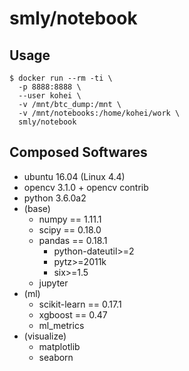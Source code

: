 # smly/notebook

## Usage

```
$ docker run --rm -ti \
  -p 8888:8888 \
  --user kohei \
  -v /mnt/btc_dump:/mnt \
  -v /mnt/notebooks:/home/kohei/work \
  smly/notebook
```

## Composed Softwares

* ubuntu 16.04 (Linux 4.4)
* opencv 3.1.0 + opencv contrib
* python 3.6.0a2
* (base)
  * numpy == 1.11.1
  * scipy == 0.18.0
  * pandas == 0.18.1
    * python-dateutil>=2
    * pytz>=2011k
    * six>=1.5
  * jupyter
* (ml)
  * scikit-learn == 0.17.1
  * xgboost == 0.47
  * ml_metrics
* (visualize)
  * matplotlib
  * seaborn
